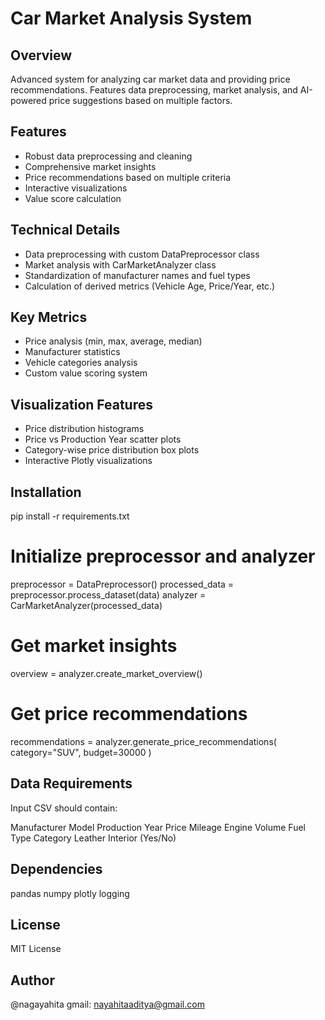 # Car Market Analysis System

## Overview
Advanced system for analyzing car market data and providing price recommendations. Features data preprocessing, market analysis, and AI-powered price suggestions based on multiple factors.

## Features
- Robust data preprocessing and cleaning
- Comprehensive market insights
- Price recommendations based on multiple criteria
- Interactive visualizations
- Value score calculation

## Technical Details
- Data preprocessing with custom DataPreprocessor class
- Market analysis with CarMarketAnalyzer class
- Standardization of manufacturer names and fuel types
- Calculation of derived metrics (Vehicle Age, Price/Year, etc.)

## Key Metrics
- Price analysis (min, max, average, median)
- Manufacturer statistics
- Vehicle categories analysis 
- Custom value scoring system

## Visualization Features
- Price distribution histograms
- Price vs Production Year scatter plots
- Category-wise price distribution box plots
- Interactive Plotly visualizations

## Installation

pip install -r requirements.txt

# Initialize preprocessor and analyzer
preprocessor = DataPreprocessor()
processed_data = preprocessor.process_dataset(data)
analyzer = CarMarketAnalyzer(processed_data)

# Get market insights
overview = analyzer.create_market_overview()

# Get price recommendations
recommendations = analyzer.generate_price_recommendations(
    category="SUV",
    budget=30000
)

## Data Requirements
Input CSV should contain:

Manufacturer
Model
Production Year
Price
Mileage
Engine Volume
Fuel Type
Category
Leather Interior (Yes/No)

## Dependencies

pandas
numpy
plotly
logging

## License
MIT License

## Author
@nagayahita
gmail: nayahitaaditya@gmail.com
